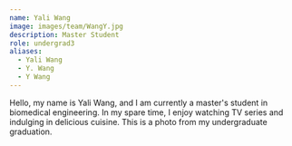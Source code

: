 ```yaml
---
name: Yali Wang
image: images/team/WangY.jpg
description: Master Student
role: undergrad3
aliases:
  - Yali Wang
  - Y. Wang
  - Y Wang
---
```


Hello, my name is Yali Wang, and I am currently a master's student in biomedical engineering. In my spare time, I enjoy watching TV series and indulging in delicious cuisine. This is a photo from my undergraduate graduation.